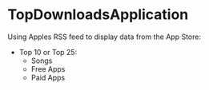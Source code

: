 # TopDownloadsApplication

Using Apples RSS feed to display data from the App Store:

- Top 10 or Top 25: 
   - Songs
   - Free Apps
   - Paid Apps 
